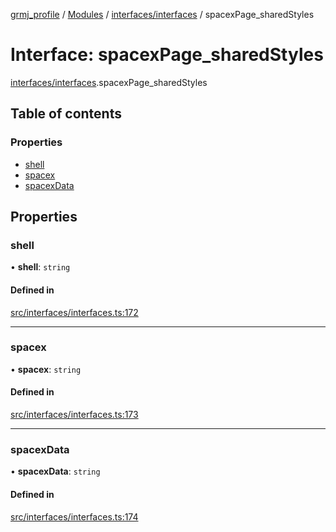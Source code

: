 [grmj_profile](../README.md) / [Modules](../modules.md) / [interfaces/interfaces](../modules/interfaces_interfaces.md) / spacexPage\_sharedStyles

# Interface: spacexPage\_sharedStyles

[interfaces/interfaces](../modules/interfaces_interfaces.md).spacexPage_sharedStyles

## Table of contents

### Properties

- [shell](interfaces_interfaces.spacexPage_sharedStyles.md#shell)
- [spacex](interfaces_interfaces.spacexPage_sharedStyles.md#spacex)
- [spacexData](interfaces_interfaces.spacexPage_sharedStyles.md#spacexdata)

## Properties

### shell

• **shell**: `string`

#### Defined in

[src/interfaces/interfaces.ts:172](https://github.com/Gordon2735/grmj_profile/blob/1239e9c/src/interfaces/interfaces.ts#L172)

___

### spacex

• **spacex**: `string`

#### Defined in

[src/interfaces/interfaces.ts:173](https://github.com/Gordon2735/grmj_profile/blob/1239e9c/src/interfaces/interfaces.ts#L173)

___

### spacexData

• **spacexData**: `string`

#### Defined in

[src/interfaces/interfaces.ts:174](https://github.com/Gordon2735/grmj_profile/blob/1239e9c/src/interfaces/interfaces.ts#L174)
